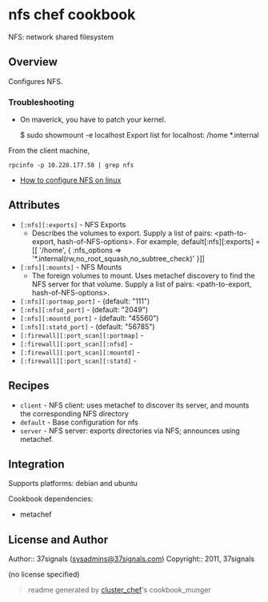 # nfs chef cookbook

NFS: network shared filesystem

## Overview

Configures NFS.

### Troubleshooting


* On maverick, you have to patch your kernel.

    $ sudo showmount -e localhost
    Export list for localhost:
    /home *.internal


From the client machine, 

    rpcinfo -p 10.220.177.58 | grep nfs

* [How to configure NFS on linux](http://how-to.linuxcareer.com/how-to-configure-nfs-on-linux)

## Attributes

* `[:nfs][:exports]`                  - NFS Exports
  - Describes the volumes to export. Supply a list of pairs: <path-to-export, hash-of-NFS-options>. For example, 
       default[:nfs][:exports] = [[ '/home', { :nfs_options => '*.internal(rw,no_root_squash,no_subtree_check)' }]]
* `[:nfs][:mounts]`                   - NFS Mounts
  - The foreign volumes to mount. Uses metachef discovery to find the NFS server for that volume. Supply a list of pairs: <path-to-export, hash-of-NFS-options>.
* `[:nfs][:portmap_port]`             -  (default: "111")
* `[:nfs][:nfsd_port]`                -  (default: "2049")
* `[:nfs][:mountd_port]`              -  (default: "45560")
* `[:nfs][:statd_port]`               -  (default: "56785")
* `[:firewall][:port_scan][:portmap]` - 
* `[:firewall][:port_scan][:nfsd]`    - 
* `[:firewall][:port_scan][:mountd]`  - 
* `[:firewall][:port_scan][:statd]`   - 

## Recipes 

* `client`                   - NFS client: uses metachef to discover its server, and mounts the corresponding NFS directory
* `default`                  - Base configuration for nfs
* `server`                   - NFS server: exports directories via NFS; announces using metachef.

## Integration

Supports platforms: debian and ubuntu

Cookbook dependencies:
* metachef


## License and Author

Author::                37signals (<sysadmins@37signals.com>)
Copyright::             2011, 37signals

(no license specified)

> readme generated by [cluster_chef](http://github.com/infochimps/cluster_chef)'s cookbook_munger
